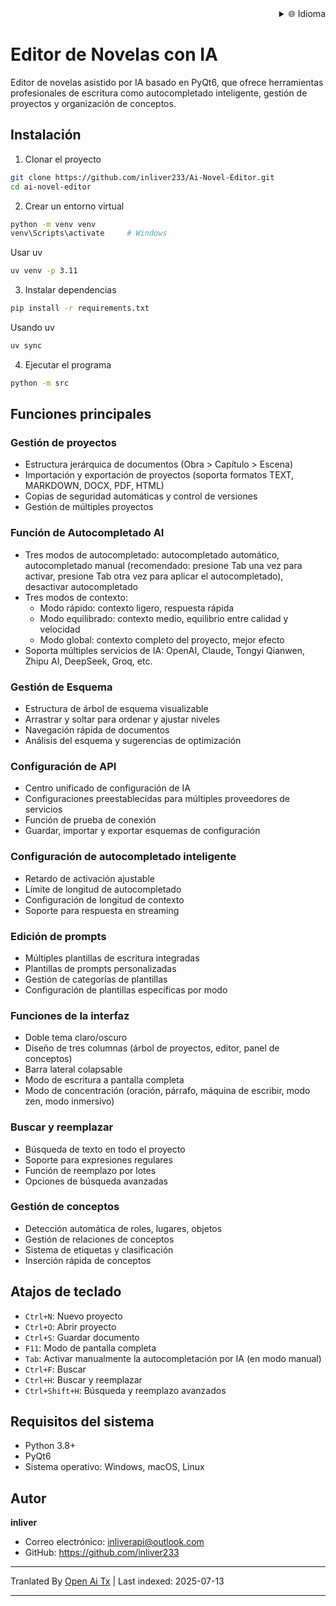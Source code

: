 <div align="right">
  <details>
    <summary >🌐 Idioma</summary>
    <div>
      <div align="right">
        <p><a href="https://openaitx.github.io/view.html?user=inliver233&project=Ai-Novel-Editor&lang=en">English</a></p>
        <p><a href="https://openaitx.github.io/view.html?user=inliver233&project=Ai-Novel-Editor&lang=zh-CN">简体中文</a></p>
        <p><a href="https://openaitx.github.io/view.html?user=inliver233&project=Ai-Novel-Editor&lang=zh-TW">繁體中文</a></p>
        <p><a href="https://openaitx.github.io/view.html?user=inliver233&project=Ai-Novel-Editor&lang=ja">日本語</a></p>
        <p><a href="https://openaitx.github.io/view.html?user=inliver233&project=Ai-Novel-Editor&lang=ko">한국어</a></p>
        <p><a href="https://openaitx.github.io/view.html?user=inliver233&project=Ai-Novel-Editor&lang=hi">हिन्दी</a></p>
        <p><a href="https://openaitx.github.io/view.html?user=inliver233&project=Ai-Novel-Editor&lang=th">ไทย</a></p>
        <p><a href="https://openaitx.github.io/view.html?user=inliver233&project=Ai-Novel-Editor&lang=fr">Français</a></p>
        <p><a href="https://openaitx.github.io/view.html?user=inliver233&project=Ai-Novel-Editor&lang=de">Deutsch</a></p>
        <p><a href="https://openaitx.github.io/view.html?user=inliver233&project=Ai-Novel-Editor&lang=es">Español</a></p>
        <p><a href="https://openaitx.github.io/view.html?user=inliver233&project=Ai-Novel-Editor&lang=it">Itapano</a></p>
        <p><a href="https://openaitx.github.io/view.html?user=inliver233&project=Ai-Novel-Editor&lang=ru">Русский</a></p>
        <p><a href="https://openaitx.github.io/view.html?user=inliver233&project=Ai-Novel-Editor&lang=pt">Português</a></p>
        <p><a href="https://openaitx.github.io/view.html?user=inliver233&project=Ai-Novel-Editor&lang=nl">Nederlands</a></p>
        <p><a href="https://openaitx.github.io/view.html?user=inliver233&project=Ai-Novel-Editor&lang=pl">Polski</a></p>
        <p><a href="https://openaitx.github.io/view.html?user=inliver233&project=Ai-Novel-Editor&lang=ar">العربية</a></p>
        <p><a href="https://openaitx.github.io/view.html?user=inliver233&project=Ai-Novel-Editor&lang=fa">فارسی</a></p>
        <p><a href="https://openaitx.github.io/view.html?user=inliver233&project=Ai-Novel-Editor&lang=tr">Türkçe</a></p>
        <p><a href="https://openaitx.github.io/view.html?user=inliver233&project=Ai-Novel-Editor&lang=vi">Tiếng Việt</a></p>
        <p><a href="https://openaitx.github.io/view.html?user=inliver233&project=Ai-Novel-Editor&lang=id">Bahasa Indonesia</a></p>
      </div>
    </div>
  </details>
</div>

# Editor de Novelas con IA

Editor de novelas asistido por IA basado en PyQt6, que ofrece herramientas profesionales de escritura como autocompletado inteligente, gestión de proyectos y organización de conceptos.

## Instalación

1. Clonar el proyecto
```bash
git clone https://github.com/inliver233/Ai-Novel-Editor.git
cd ai-novel-editor
```

2. Crear un entorno virtual
```bash
python -m venv venv
venv\Scripts\activate     # Windows
```
Usar uv
```bash
uv venv -p 3.11
```
3. Instalar dependencias
```bash
pip install -r requirements.txt
```
Usando uv
```bash
uv sync
```

4. Ejecutar el programa
```bash
python -m src
```

## Funciones principales

### Gestión de proyectos
- Estructura jerárquica de documentos (Obra > Capítulo > Escena)
- Importación y exportación de proyectos (soporta formatos TEXT, MARKDOWN, DOCX, PDF, HTML)
- Copias de seguridad automáticas y control de versiones
- Gestión de múltiples proyectos
### Función de Autocompletado AI
- Tres modos de autocompletado: autocompletado automático, autocompletado manual (recomendado: presione Tab una vez para activar, presione Tab otra vez para aplicar el autocompletado), desactivar autocompletado
- Tres modos de contexto:
  - Modo rápido: contexto ligero, respuesta rápida
  - Modo equilibrado: contexto medio, equilibrio entre calidad y velocidad
  - Modo global: contexto completo del proyecto, mejor efecto
- Soporta múltiples servicios de IA: OpenAI, Claude, Tongyi Qianwen, Zhipu AI, DeepSeek, Groq, etc.

### Gestión de Esquema
- Estructura de árbol de esquema visualizable
- Arrastrar y soltar para ordenar y ajustar niveles
- Navegación rápida de documentos
- Análisis del esquema y sugerencias de optimización

### Configuración de API
- Centro unificado de configuración de IA
- Configuraciones preestablecidas para múltiples proveedores de servicios
- Función de prueba de conexión
- Guardar, importar y exportar esquemas de configuración
### Configuración de autocompletado inteligente
- Retardo de activación ajustable
- Límite de longitud de autocompletado
- Configuración de longitud de contexto
- Soporte para respuesta en streaming

### Edición de prompts
- Múltiples plantillas de escritura integradas
- Plantillas de prompts personalizadas
- Gestión de categorías de plantillas
- Configuración de plantillas específicas por modo

### Funciones de la interfaz
- Doble tema claro/oscuro
- Diseño de tres columnas (árbol de proyectos, editor, panel de conceptos)
- Barra lateral colapsable
- Modo de escritura a pantalla completa
- Modo de concentración (oración, párrafo, máquina de escribir, modo zen, modo inmersivo)

### Buscar y reemplazar
- Búsqueda de texto en todo el proyecto
- Soporte para expresiones regulares
- Función de reemplazo por lotes
- Opciones de búsqueda avanzadas

### Gestión de conceptos
- Detección automática de roles, lugares, objetos
- Gestión de relaciones de conceptos
- Sistema de etiquetas y clasificación
- Inserción rápida de conceptos

## Atajos de teclado

- `Ctrl+N`: Nuevo proyecto
- `Ctrl+O`: Abrir proyecto
- `Ctrl+S`: Guardar documento
- `F11`: Modo de pantalla completa
- `Tab`: Activar manualmente la autocompletación por IA (en modo manual)
- `Ctrl+F`: Buscar
- `Ctrl+H`: Buscar y reemplazar
- `Ctrl+Shift+H`: Búsqueda y reemplazo avanzados
## Requisitos del sistema

- Python 3.8+
- PyQt6
- Sistema operativo: Windows, macOS, Linux

## Autor

**inliver**
- Correo electrónico: inliverapi@outlook.com  
- GitHub: https://github.com/inliver233

---

Tranlated By [Open Ai Tx](https://github.com/OpenAiTx/OpenAiTx) | Last indexed: 2025-07-13

---